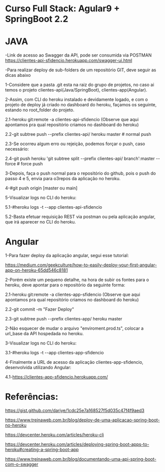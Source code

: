 # Curso Full Stack: Agular9 + SpringBoot 2.2

# JAVA

-Link de acesso ao Swagger da API, pode ser consumida via POSTMAN
https://clientes-api-sfidencio.herokuapp.com/swagger-ui.html

-Para realizar deploy de sub-folders de um repositório GIT, deve seguir as dicas abaixo

1-Considere que a pasta .git esta na raiz do grupo de projetos, no caso ai temos o projeto clientes-api(Java/SpringBoot), clientes-app(Angular).

2-Assim, com CLI do heroku instalado e devidamente logado, e com o projeto de deploy já criado no dashboard do heroku, façamos os seguinte, estando no root_folder do projeto.

  2.1-heroku git:remote -a clientes-api-sfidencio  (Observe que aqui apontamos pra qual repositório criamos no dashboard do heroku)

  2.2-git subtree push --prefix clientes-api/ heroku master # normal push

  2.3-Se ocorreu algum erro ou rejeição, podemos forçar o push, caso necessário:

  2.4-git push heroku 'git subtree split --prefix clientes-api/ branch':master --force # force push

3-Depois, faça o push normal para o repositório do github, pois o push do passo 4 e 5, envia para o3repos da aplicação no heroku.

4-#git push origin [master ou main]

5-Visualizar logs no CLI do heroku:

 5.1-#heroku logs -t --app clientes-api-sfidencio

 5.2-Basta efetuar requisição REST via postman ou pela aplicação angular, que irá aparecer no CLI do heroku.


# Angular

1-Para fazer deploy da aplicação angular, segui esse tutorial:

https://medium.com/geekculture/how-to-easily-deploy-your-first-angular-app-on-heroku-65dd546c8181

2-Porém existe um pequeno detalhe, na hora de subir os fontes para o heroku, deve apontar para o repositório da seguinte forma:

  2.1-heroku git:remote -a clientes-app-sfidencio  (Observe que aqui apontamos pra qual repositório criamos no dashboard do heroku)
  
  2.2-git commit -m "Fazer Deploy"
  
  2.3-git subtree push --prefix clientes-app/ heroku master

2-Não esquecer de mudar o arquivo "enviroment.prod.ts", colocar a url_base da API hospedada no heroku.

3-Visualizar logs no CLI do heroku:

 3.1-#heroku logs -t --app clientes-app-sfidencio
 
 
4-Finalmente a URL de acesso da aplicação clientes-app-sfidencio, desenvolvida utilizando Angular:

  4.1-https://clientes-app-sfidencio.herokuapp.com/



# Referências:

https://gist.github.com/dariye/1cdc25e7a168527f5d035c47f4f9aed3

https://www.treinaweb.com.br/blog/deploy-de-uma-aplicacao-spring-boot-no-heroku

https://devcenter.heroku.com/articles/heroku-cli

https://devcenter.heroku.com/articles/deploying-spring-boot-apps-to-heroku#creating-a-spring-boot-app

https://www.treinaweb.com.br/blog/documentando-uma-api-spring-boot-com-o-swagger

